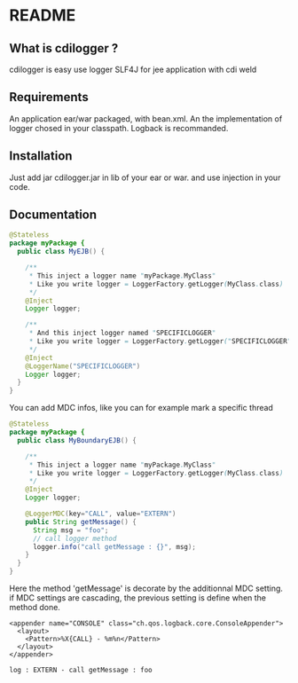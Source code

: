 README
======

What is cdilogger ?
-------------------

cdilogger is easy use logger SLF4J for jee application with cdi weld

Requirements
------------

An application ear/war packaged, with bean.xml.
An the implementation of logger chosed in your classpath.
Logback is recommanded.

Installation
------------

Just add jar cdilogger.jar in lib of your ear or war.
and use injection in your code.

Documentation
-------------

``` java
@Stateless
package myPackage {
  public class MyEJB() {

    /**
     * This inject a logger name "myPackage.MyClass"
     * Like you write logger = LoggerFactory.getLogger(MyClass.class)
     */
    @Inject
    Logger logger;

    /**
     * And this inject logger named "SPECIFICLOGGER"
     * Like you write logger = LoggerFactory.getLogger("SPECIFICLOGGER")
     */
    @Inject
    @LoggerName("SPECIFICLOGGER")
    Logger logger;
  }
}
```

You can add MDC infos, like you can for example mark a specific thread

``` java
@Stateless
package myPackage {
  public class MyBoundaryEJB() {

    /**
     * This inject a logger name "myPackage.MyClass"
     * Like you write logger = LoggerFactory.getLogger(MyClass.class)
     */
    @Inject
    Logger logger;

    @LoggerMDC(key="CALL", value="EXTERN")
    public String getMessage() {
      String msg = "foo";
      // call logger method
      logger.info("call getMessage : {}", msg);
    }
  }
}
```

Here the method 'getMessage' is decorate by the additionnal MDC setting.
if MDC settings are cascading, the previous setting is define when the method done.

```
<appender name="CONSOLE" class="ch.qos.logback.core.ConsoleAppender"> 
  <layout>
    <Pattern>%X{CALL} - %m%n</Pattern>
  </layout> 
</appender>
```

```
log : EXTERN - call getMessage : foo
```




